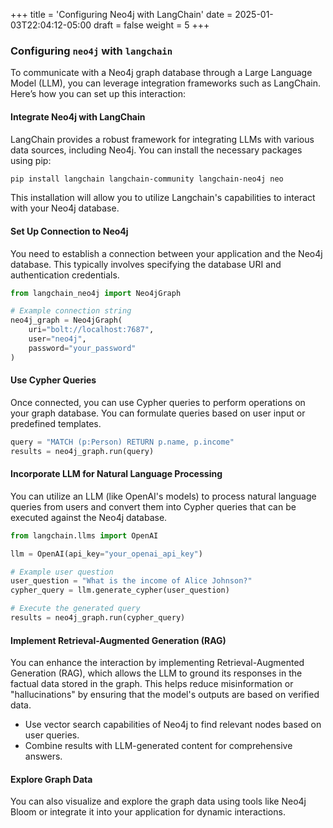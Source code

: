 +++
title = 'Configuring Neo4j with LangChain'
date = 2025-01-03T22:04:12-05:00
draft = false
weight = 5
+++

### Configuring `neo4j` with `langchain`

To communicate with a Neo4j graph database through a Large Language Model (LLM), you can leverage integration frameworks such as LangChain. Here’s how you can set up this interaction:

#### Integrate Neo4j with LangChain

LangChain provides a robust framework for integrating LLMs with various data sources, including Neo4j. You can install the necessary packages using pip:

```bash
pip install langchain langchain-community langchain-neo4j neo
```

This installation will allow you to utilize Langchain's capabilities to interact with your Neo4j database.

#### Set Up Connection to Neo4j

You need to establish a connection between your application and the Neo4j database. This typically involves specifying the database URI and authentication credentials.

```python
from langchain_neo4j import Neo4jGraph

# Example connection string
neo4j_graph = Neo4jGraph(
    uri="bolt://localhost:7687",
    user="neo4j",
    password="your_password"
)
```

#### Use Cypher Queries
Once connected, you can use Cypher queries to perform operations on your graph database. You can formulate queries based on user input or predefined templates.

```python
query = "MATCH (p:Person) RETURN p.name, p.income"
results = neo4j_graph.run(query)
```

#### Incorporate LLM for Natural Language Processing
You can utilize an LLM (like OpenAI's models) to process natural language queries from users and convert them into Cypher queries that can be executed against the Neo4j database.

```python
from langchain.llms import OpenAI

llm = OpenAI(api_key="your_openai_api_key")

# Example user question
user_question = "What is the income of Alice Johnson?"
cypher_query = llm.generate_cypher(user_question)

# Execute the generated query
results = neo4j_graph.run(cypher_query)
```

#### Implement Retrieval-Augmented Generation (RAG)
You can enhance the interaction by implementing Retrieval-Augmented Generation (RAG), which allows the LLM to ground its responses in the factual data stored in the graph. This helps reduce misinformation or "hallucinations" by ensuring that the model's outputs are based on verified data.

- Use vector search capabilities of Neo4j to find relevant nodes based on user queries.
- Combine results with LLM-generated content for comprehensive answers.

#### Explore Graph Data
You can also visualize and explore the graph data using tools like Neo4j Bloom or integrate it into your application for dynamic interactions.
